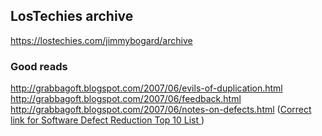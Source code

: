 ## LosTechies archive   
https://lostechies.com/jimmybogard/archive

### Good reads

http://grabbagoft.blogspot.com/2007/06/evils-of-duplication.html   
http://grabbagoft.blogspot.com/2007/06/feedback.html  
http://grabbagoft.blogspot.com/2007/06/notes-on-defects.html ([Correct link for Software Defect Reduction Top 10 List ](https://www.cs.umd.edu/projects/SoftEng/ESEG/papers/82.78.pdf]))

